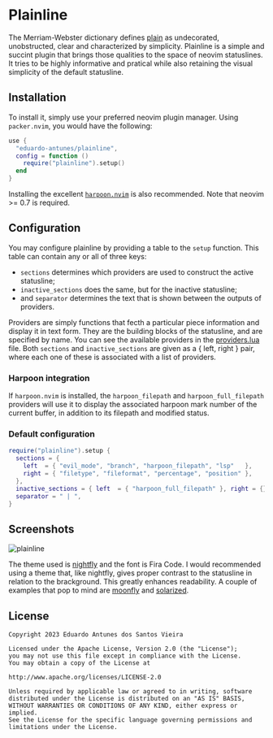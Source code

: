 # Plainline

The Merriam-Webster dictionary defines [plain](https://www.merriam-webster.com/dictionary/plain) as undecorated, unobstructed, clear and characterized by
simplicity. Plainline is a simple and succint plugin that brings those qualities to the space of neovim statuslines. It tries to be highly informative
and pratical while also retaining the visual simplicity of the default statusline.

## Installation

To install it, simply use your preferred neovim plugin manager. Using `packer.nvim`, you would have the following:

```lua
use {
  "eduardo-antunes/plainline",
  config = function ()
    require("plainline").setup()
  end
}
```

Installing the excellent [`harpoon.nvim`](https://github.com/ThePrimeagen/harpoon) is also recommended. Note that neovim >= 0.7 is required.

## Configuration

You may configure plainline by providing a table to the `setup` function. This table can contain any or all of three keys:

- `sections` determines which providers are used to construct the active statusline;
- `inactive_sections` does the same, but for the inactive statusline;
- and `separator` determines the text that is shown between the outputs of providers.

Providers are simply functions that fecth a particular piece information and display it in text form. They are the building blocks of the statusline, and are
specified by name. You can see the available providers in the [providers.lua](./lua/plainline/providers.lua) file. Both `sections` and `inactive_sections` are
given as a { left, right } pair, where each one of these is associated with a list of providers.

### Harpoon integration

If `harpoon.nvim` is installed, the `harpoon_filepath` and `harpoon_full_filepath` providers will use it to display the associated harpoon mark number of the
current buffer, in addition to its filepath and modified status.

### Default configuration

```lua
require("plainline").setup {
  sections = {
    left  = { "evil_mode", "branch", "harpoon_filepath", "lsp"   },
    right = { "filetype", "fileformat", "percentage", "position" },
  },
  inactive_sections = { left  = { "harpoon_full_filepath" }, right = {} },
  separator = " | ",
}
```

## Screenshots

![plainline](https://github.com/eduardo-antunes/plainline/assets/61597061/38f85042-156c-4bb7-813e-7d9eba65902a)

The theme used is [nightfly](https://github.com/bluz71/vim-nightfly-colors) and the font is Fira Code. I would recommended using a theme that, like nightfly,
gives proper contrast to the statusline in relation to the brackground. This greatly enhances readability. A couple of examples that pop to mind are
[moonfly](https://github.com/bluz71/vim-moonfly-colors) and [solarized](https://github.com/ishan9299/nvim-solarized-lua).

## License

```
Copyright 2023 Eduardo Antunes dos Santos Vieira

Licensed under the Apache License, Version 2.0 (the "License");
you may not use this file except in compliance with the License.
You may obtain a copy of the License at

http://www.apache.org/licenses/LICENSE-2.0

Unless required by applicable law or agreed to in writing, software
distributed under the License is distributed on an "AS IS" BASIS,
WITHOUT WARRANTIES OR CONDITIONS OF ANY KIND, either express or implied.
See the License for the specific language governing permissions and
limitations under the License.
```
